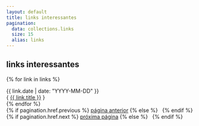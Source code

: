 ```yaml
---
layout: default
title: links interessantes
pagination:
  data: collections.links
  size: 15
  alias: links
---
```


## <span class="section-title">links interessantes</span>

{% for link in links %}
  <article>
    <div class="blogroll">
      <div class="blogroll-date">{{ link.date | date: "YYYY-MM-DD" }}</div>
      <div class="blogroll-title">{ <a href="{{ link.link }}" target="_blank" rel="noopener noreferrer">{{ link.title }}</a> } </div>
    </div>
  </article>
{% endfor %}

<nav class="pagination">
  {% if pagination.href.previous %}
    <a href="{{ pagination.href.previous }}">página anterior</a>
  {% else %}
    &nbsp;
  {% endif %}
  {% if pagination.href.next %}
    <a href="{{ pagination.href.next }}">próxima página</a>
  {% else %}
    &nbsp;
  {% endif %}
</nav>
